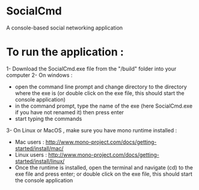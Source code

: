 # SocialCmd
A console-based social networking application

# To run the application : 
1- Download the SocialCmd.exe file from the "/build" folder into your computer
2- On windows :
  - open the command line prompt and change directory to the directory where the exe is (or double click on the exe file, this should start the console application)
  - in the command prompt, type the name of the exe (here SocialCmd.exe if you have not renamed it) then press enter
  - start typing the commands

3- On Linux or MacOS , make sure you have mono runtime installed :
  - Mac users : http://www.mono-project.com/docs/getting-started/install/mac/
  - Linux users : http://www.mono-project.com/docs/getting-started/install/linux/
  - Once the runtime is installed, open the terminal and navigate (cd) to the exe file and press enter; or double click on the exe file, this should start the console application
